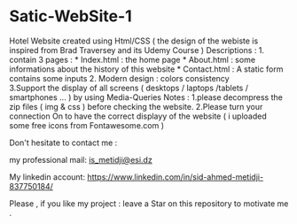 # Satic-WebSite-1
  Hotel Website created using  Html/CSS ( the design of the webiste is inspired from Brad Traversey and its Udemy Course )
  Descriptions :
    1. contain 3 pages :
        * Index.html : the home page
        * About.html : some informations about the history of this website
        * Contact.html : A static form contains some inputs 
    2. Modern design : colors consistency    
    3.Support the display of all screens ( desktops / laptops /tablets / smartphones ... ) by using Media-Queries 
  Notes :
    1.please decompress the zip files ( img & css ) before checking the website.
    2.Please turn your connection On to have the correct displayy of the website  ( i uploaded some free icons from Fontawesome.com )
    
    
 Don't hesitate to contact me :

my professional mail: is_metidji@esi.dz

My linkedin account: https://www.linkedin.com/in/sid-ahmed-metidji-837750184/

Please , if you like my project : leave a Star on this repository to motivate me .   
   
